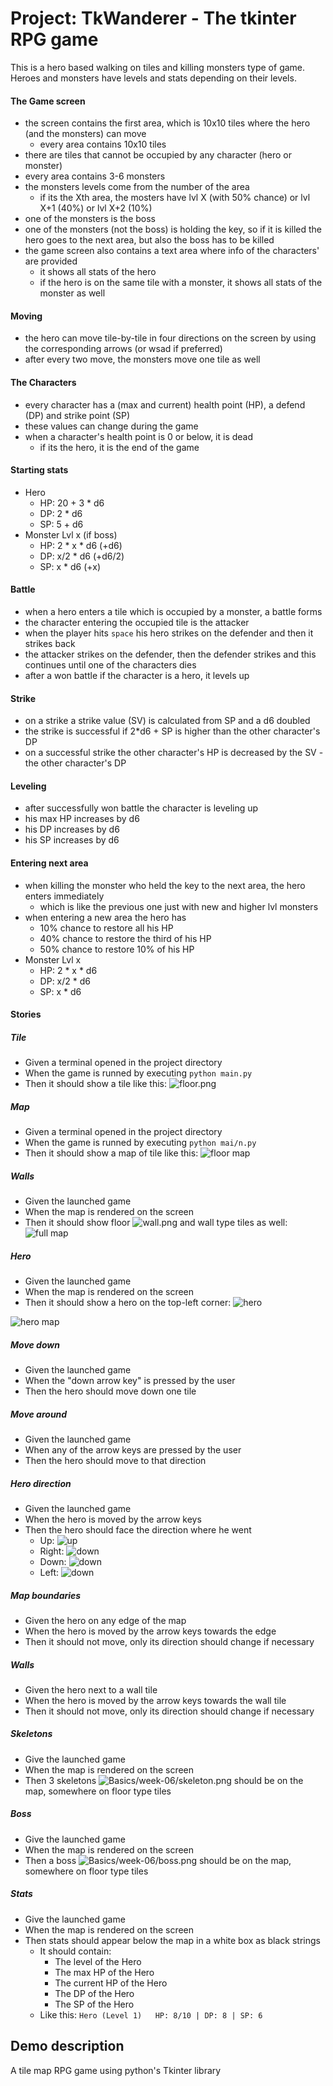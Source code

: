 # Project: TkWanderer - The tkinter RPG game

This is a hero based walking on tiles and killing monsters type of game. Heroes and monsters have levels and stats depending on their levels.

#### The Game screen
- the screen contains the first area, which is 10x10 tiles where the hero (and the monsters) can move
    - every area contains 10x10 tiles
- there are tiles that cannot be occupied by any character (hero or monster)
- every area contains 3-6 monsters
- the monsters levels come from the number of the area
    - if its the Xth area, the mosters have lvl X (with 50% chance) or lvl X+1 (40%) or lvl X+2 (10%)
- one of the monsters is the boss
- one of the monsters (not the boss) is holding the key, so if it is killed the hero goes to the next area, but also the boss has to be killed
- the game screen also contains a text area where info of the characters' are provided
    - it shows all stats of the hero
    - if the hero is on the same tile with a monster, it shows all stats of the monster as well

#### Moving
- the hero can move tile-by-tile in four directions on the screen by using the corresponding arrows (or wsad if preferred)
- after every two move, the monsters move one tile as well

#### The Characters
-  every character has a (max and current) health point (HP), a defend (DP) and strike point (SP)
- these values can change during the game
- when a character's health point is 0 or below, it is dead
    - if its the hero, it is the end of the game

#### Starting stats
- Hero
    - HP: 20 + 3 * d6
    - DP: 2 * d6
    - SP: 5 + d6
- Monster Lvl x (if boss)
    - HP: 2 * x * d6 (+d6)
    - DP: x/2 * d6 (+d6/2)
    - SP: x * d6 (+x)

#### Battle
- when a hero enters a tile which is occupied by a monster, a battle forms
- the character entering the occupied tile is the attacker
- when the player hits `space` his hero strikes on the defender and then it strikes back
- the attacker strikes on the defender, then the defender strikes and this continues until one of the characters dies
- after a won battle if the character is a hero, it levels up

#### Strike
- on a strike a strike value (SV) is calculated from SP and a d6 doubled
- the strike is successful if 2*d6 + SP is higher than the other character's DP
- on a successful strike the other character's HP is decreased by the SV - the other character's DP

#### Leveling
- after successfully won battle the character is leveling up
- his max HP increases by d6
- his DP increases by d6
- his SP increases by d6

#### Entering next area
- when killing the monster who held the key to the next area, the hero enters immediately
    - which is like the previous one just with new and higher lvl monsters
- when entering a new area the hero has
    - 10% chance to restore all his HP
    - 40% chance to restore the third of his HP
    - 50% chance to restore 10% of his HP
- Monster Lvl x
    - HP: 2 * x * d6
    - DP: x/2 * d6
    - SP: x * d6

#### Stories

##### Tile
 - Given a terminal opened in the project directory
 - When the game is runned by executing `python main.py`
 - Then it should show a tile like this: ![floor.png](Basics/week-06/floor.png)

##### Map
 - Given a terminal opened in the project directory
 - When the game is runned by executing `python mai/n.py`
 - Then it should show a map of tile like this: ![floor map](Basics/week-06/floor-map.png)

##### Walls
 - Given the launched game
 - When the map is rendered on the screen
 - Then it should show floor ![wall.png](Basics/week-06/wall.png) and wall type tiles as well: ![full map](Basics/week-06/full-map.png)

##### Hero
 - Given the launched game
 - When the map is rendered on the screen
 - Then it should show a hero on the top-left corner: ![hero](Basics/week-06/hero-down.png)

 ![hero map](Basics/week-06/hero-map.png)

##### Move down
 - Given the launched game
 - When the "down arrow key" is pressed by the user
 - Then the hero should move down one tile

##### Move around
 - Given the launched game
 - When any of the arrow keys are pressed by the user
 - Then the hero should move to that direction

##### Hero direction
 - Given the launched game
 - When the hero is moved by the arrow keys
 - Then the hero should face the direction where he went
    - Up: ![up](Basics/week-06/hero-up.png)
    - Right: ![down](Basics/week-06/hero-right.png)
    - Down: ![down](Basics/week-06/hero-down.png)
    - Left: ![down](Basics/week-06/hero-left.png)

##### Map boundaries
 - Given the hero on any edge of the map
 - When the hero is moved by the arrow keys towards the edge
 - Then it should not move, only its direction should change if necessary

##### Walls
 - Given the hero next to a wall tile
 - When the hero is moved by the arrow keys towards the wall tile
 - Then it should not move, only its direction should change if necessary

##### Skeletons
 - Give the launched game
 - When the map is rendered on the screen
 - Then 3 skeletons ![Basics/week-06/skeleton.png](Basics/week-06/skeleton.png) should be on the map, somewhere on floor type tiles

##### Boss
 - Give the launched game
 - When the map is rendered on the screen
 - Then a boss ![Basics/week-06/boss.png](Basics/week-06/boss.png) should be on the map, somewhere on floor type tiles

##### Stats
 - Give the launched game
 - When the map is rendered on the screen
 - Then stats should appear below the map in a white box as black strings
   - It should contain:
      - The level of the Hero
      - The max HP of the Hero
      - The current HP of the Hero
      - The DP of the Hero
      - The SP of the Hero
   - Like this: `Hero (Level 1)   HP: 8/10 | DP: 8 | SP: 6`

## Demo description
A tile map RPG game using python's Tkinter library
